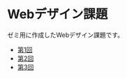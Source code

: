 # Webデザイン課題

ゼミ用に作成したWebデザイン課題です。

- [第1回](https://github.com/shimoju/web-design-training/tree/ex1)
- [第2回](https://github.com/shimoju/web-design-training/tree/ex2)
- [第3回](https://github.com/shimoju/web-design-training/tree/ex3)
